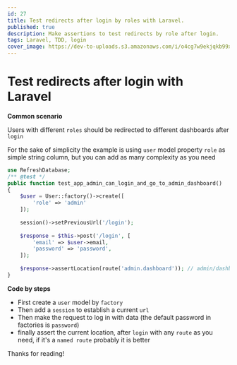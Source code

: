 ```yaml
---
id: 27
title: Test redirects after login by roles with Laravel.
published: true
description: Make assertions to test redirects by role after login.
tags: Laravel, TDD, login
cover_image: https://dev-to-uploads.s3.amazonaws.com/i/o4cg7w9ekjqkb99xcp51.png
---
```


# Test redirects after login with Laravel

**Common scenario**

Users with different `roles` should be redirected to different dashboards after `login`

For the sake of simplicity the example is using `user` model property `role` as simple string column, 
but you can add as many complexity as you need

```php
use RefreshDatabase;
/** @test */
public function test_app_admin_can_login_and_go_to_admin_dashboard()
{
    $user = User::factory()->create([
        'role' => 'admin'
    ]);
    
    session()->setPreviousUrl('/login');
    
    $response = $this->post('/login', [
        'email' => $user->email,
        'password' => 'password',
    ]);
    
    $response->assertLocation(route('admin.dashboard')); // admin/dashboard
}
```

**Code by steps**

- First create a `user` model by `factory`
- Then add a `session` to establish a current `url`
- Then make the request to log in with data (the default password in factories is `password`)
- finally assert the current location, after `login` with any `route` as you need, if it's a `named route` probably it is better

Thanks for reading!
